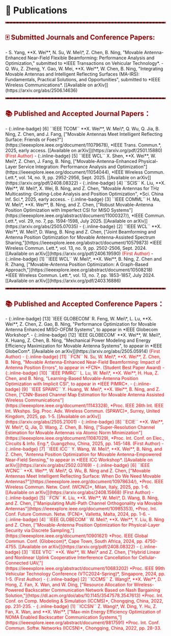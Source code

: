 # 📝 Publications

<hr style="border: 2px dashed #B22222;" />
<h2 style="color: darkred;">🀄 Submitted Journals and Conference Papers:</h2>
- S. Yang, **X. Wei**, N. Su, W. Mei\*, Z. Chen, B. Ning, "Movable Antenna-Enhanced Near-Field Flexible Beamforming: Performance Analysis and Optimization," submitted to *IEEE Transactions on Vehicular Technology*.
- Q. Wu, Z. Zheng, Y. Gao, W. Mei, **X. Wei**, W. Chen, B. Ning, "Integrating Movable Antennas and Intelligent Reflecting Surfaces (MA-IRS): Fundamentals, Practical Solutions, and Opportunities", submitted to *IEEE Wireless Communications*. [[Available on arXiv]](https://arxiv.org/abs/2506.14636)
<hr style="border: 2px dashed #B22222;" />

<h2 style="color: darkred;">📚 Published and Accepted Journal Papers：</h2>
- {:.inline-badge} [6] ``IEEE TCOM`` **X. Wei**, W. Mei\*, Q. Wu, Q. Jia, B. Ning, Z. Chen, and J. Fang, ["Movable Antennas Meet Intelligent Reflecting Surface: Friends or Foes?"](https://ieeexplore.ieee.org/document/11079678), *IEEE Trans. Commun.*, 2025, early access. [[Available on arXiv]](https://arxiv.org/pdf/2501.15880) <span style="color:red">(First Author)</span>
- {:.inline-badge} [5] ``IEEE WCL`` X. Shen, **X. Wei**, W. Mei\*, Z. Chen, J. Fang, B. Ning, ["Movable-Antenna-Enhanced Physical-Layer Service Integration: Performance Analysis and Optimization"](https://ieeexplore.ieee.org/document/11054044), *IEEE Wireless Commun. Lett.*, vol. 14, no. 9, pp. 2952-2956, Sept. 2025. [[Available on arXiv]](https://arxiv.org/pdf/2408.08322)
- {:.inline-badge} [4] ``SCIS`` K. Liu, **X. Wei**, W. Mei\*, X. Wei, B. Ning, and Z. Chen, "Movable Antennas for THz Multicasting: Grating-Lobe Analysis and Position Optimization", *Sci. China Inf. Sci.*, 2025, early access.
- {:.inline-badge} [3] ``IEEE COMML`` H. Ma, W. Mei\*, **X. Wei**, B. Ning, and Z. Chen, ["Robust Movable-Antenna Position Optimization with Imperfect CSI for MISO Systems"](https://ieeexplore.ieee.org/abstract/document/11000327/), *IEEE Commun. Lett.*, vol. 29, no. 7, pp. 1594-1598, July 2025. [[Available on arXiv]](https://arxiv.org/abs/2505.07035)
- {:.inline-badge} [2] ``IEEE WCL`` **X. Wei**, W. Mei\*, D. Wang, B. Ning and Z. Chen, ["Joint Beamforming and Antenna Position Optimization for Movable Antenna-Assisted Spectrum Sharing,"](https://ieeexplore.ieee.org/abstract/document/10579873) *IEEE Wireless Commun. Lett.*, vol. 13, no. 9, pp. 2502-2506, Sept. 2024. [[Available on arXiv]](https://arxiv.org/pdf/2406.19590) <span style="color:red">(First Author)</span>
- {:.inline-badge} [1] ``IEEE WCL`` W. Mei\*, **X. Wei**, B. Ning, Z. Chen and R. Zhang, ["Movable-Antenna Position Optimization: A Graph-Based Approach,"](https://ieeexplore.ieee.org/abstract/document/10508218) *IEEE Wireless Commun. Lett.*, vol. 13, no. 7, pp. 1853-1857, July 2024. [[Available on arXiv]](https://arxiv.org/pdf/2403.16886)
<hr style="border: 2px dashed #B22222;" />

<h2 style="color: darkred;">📚 Published and Accepted Conference Papers：</h2>
- {:.inline-badge} [13] `IEEE GLOBECOM` R. Feng, W. Mei\*, L. Lu, **X. Wei**, Z. Chen, Z. Gao, B. Ning, "Performance Optimization for Movable Antenna Enhanced MISO-OFDM Systems", to appear in *IEEE Globecom Workshop*.
- {:.inline-badge} [12] `IEEE GLOBECOM` **X. Wei**, W. Mei\*, X. Huang, Z. Chen, B. Ning, "Mechanical Power Modeling and Energy Efficiency Maximization for Movable Antenna Systems", to appear in *IEEE GlobeCom*. [[Available on arXiv]](https://arxiv.org/abs/2505.05914) <span style="color:red">(First Author)
- {:.inline-badge} [11] ``FCN`` N. Su, W. Mei\*, **X. Wei**, Z. Chen, B. Ning, "Movable Antenna-Enhanced Near-Field Beamforming: Impact of Antenna Position Errors", to appear in *FCN*. <span style="color:red">(Student Best Paper Award)
- {:.inline-badge} [10] ``IEEE PIMRC`` L. Lu, W. Mei\*, **X. Wei**, H. Hua, Z. Chen, and B. Ning, "Learning-Based Movable-Antenna Position Optimization with Implicit CSI", to appear in *IEEE PIMRC*.
- {:.inline-badge} [9] ``IEEE SPAWC`` Y. Huang, W. Mei\*, **X. Wei**, B. Ning, and Z. Chen, ["CNN-Based Channel Map Estimation for Movable Antenna Assisted Wireless Communications"](https://ieeexplore.ieee.org/document/11143328), *Proc. IEEE 26th Int. IEEE Int. Wkshps. Sig. Proc. Adv. Wireless Commun. (SPAWC)*, Surrey, United Kingdom, 2025, pp. 1-5. [[Available on arXiv]](https://arxiv.org/abs/2505.21001)
- {:.inline-badge} [8] ``ECIE`` **X. Wei**, W. Mei\*, Q, Jia, D. Wang, Z. Chen, B. Ning, ["Super-Resolution Channel Estimation for Movable Antennas via Atomic Norm Minimization"](https://ieeexplore.ieee.org/document/11087029), *Proc. Int. Conf. on Elec., Circuits & Info. Eng.*, Guangzhou, China, 2025, pp. 145-148. <span style="color:red">(First Author)
- {:.inline-badge} [7] ``IEEE ICC`` Y. Wang, W. Mei\*, **X. Wei**, B. Ning, and Z. Chen, "Antenna Position Optimization for Movable Antenna-Empowered Near-Field Sensing," to appear in *IEEE ICC Workshop*. [[Available on arXiv]](https://arxiv.org/abs/2502.03169)
- {:.inline-badge} [6] ``IEEE WCNC`` **X. Wei**, W. Mei\*, Q. Wu, B. Ning and Z. Chen, [&#34;Movable Antennas Meet Intelligent Reflecting Surface: When Do We Need Movable Antennas?&#34;](https://ieeexplore.ieee.org/document/10978634/), *Proc. IEEE Wireless Commun. Netw. Conf. (WCNC)*, Milan, Italy, 2025, pp. 1-6. [[Available on arXiv]](https://arxiv.org/abs/2408.15668) <span style="color:red">(First Author)
- {:.inline-badge} [5] ``FCN`` K. Liu, **X. Wei**, W. Mei\*, D. Wang, B. Ning, and Z. Chen, [&#34;Manipulating Multi-Path Channel Orthogonality via Movable Antennas&#34;](https://ieeexplore.ieee.org/document/10985353), *Proc. Int. Conf. Future Commun. Netw. (FCN)*, Valletta, Malta, 2024, pp. 1-6.
- {:.inline-badge} [4] ``IEEE GLOBECOM`` W. Mei\*, **X. Wei**, Y. Liu, B. Ning and Z. Chen, [&#34;Movable-Antenna Position Optimization for Physical-Layer Security via Discrete Sampling,&#34;](https://ieeexplore.ieee.org/document/10901621) *Proc. IEEE Global Commun. Conf. (Globecom)*, Cape Town, South Africa, 2024, pp. 4750-4755. [[Available on arXiv]](https://arxiv.org/pdf/2408.08322)
- {:.inline-badge} [3] ``IEEE VTC`` **X. Wei**, W. Mei\* and Z. Chen, [&#34;Hybrid Linear and Nonlinear Uplink Cooperative Interference Cancellation for Cellular-Connected UAV,&#34;](https://ieeexplore.ieee.org/abstract/document/10683202) *Proc. IEEE 99th Vehicular Technology Conference (VTC2024-Spring)*, Singapore, 2024, pp. 1-5. <span style="color:red">(First Author)
- {:.inline-badge} [2] ``ICCMS`` Z. Wang\*, **X. Wei**, D. Hong, Z. Fan, X. Wan, and W. Ding, [&#34;Resource Allocation for Wireless-Powered Backscatter Communication Network Based on Nash Bargaining Solution,&#34;](https://dl.acm.org/doi/abs/10.1145/3547578.3547613) *Proc. Int. Conf. on Comp. Modeling & Simulation (ICCMS)*, Chongqing, China, 2022, pp. 231-235.
- {:.inline-badge} [1] ``ICCSN`` Z. Wang\*, W. Ding, Y. Hu, Z. Fan, X. Wan, and **X. Wei**, [&#34;Max-min Energy Efficiency Optimization of NOMA Enabled Backscatter Communication Systems,&#34;](https://ieeexplore.ieee.org/abstract/document/9817591) *Proc. Int. Conf. Commun. Softw. Networks (ICCSN)*, Chongqing, China, 2022, pp. 28-33.
